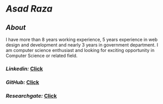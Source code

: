 <h1><i>Asad Raza</i></h1>
<h2><i>About</i></h2>
  <p>
     I have more than 8 years working experience, 5 years experience in web design and development and nearly 3 years in government department. I am computer science enthusiast and looking for exciting opportunity in Computer Science or related field.
  </p>
<h3><i>Linkedin: </i> <a href="https://www.linkedin.com/in/asad-raza-45ab6657/">Click</a></h3>
<h3><i>GitHub: </i><a href="https://github.com/asadraza825">Click</a></h3>
<h3><i>Researchgate: </i><a href="https://www.researchgate.net/profile/Asad_Raza7">Click</a></h3>
